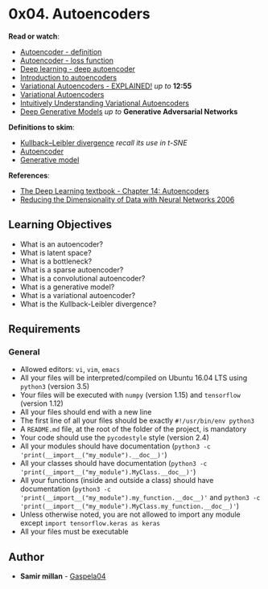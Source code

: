 <h1 class="gap">0x04. Autoencoders</h1>

<article id="description" class="gap formatted-content">
    <p><strong>Read or watch</strong>:</p>

<ul>
<li><a href="/rltoken/WMbe5eWUHhyFet68Kf9pwQ" title="Autoencoder - definition" target="_blank">Autoencoder - definition</a></li>
<li><a href="/rltoken/9c-itgW_s8KR3osdRmmnKw" title="Autoencoder - loss function" target="_blank">Autoencoder - loss function</a></li>
<li><a href="/rltoken/3hm5-oOrajXejrCH4P1-Mg" title="Deep learning - deep autoencoder" target="_blank">Deep learning - deep autoencoder</a></li>
<li><a href="/rltoken/qoMN_ZeSetmF92dXhinEAA" title="Introduction to autoencoders" target="_blank">Introduction to autoencoders</a></li>
<li><a href="/rltoken/6TUoTdWuAyB4SGEw5Jf-Cg" title="Variational Autoencoders - EXPLAINED!" target="_blank">Variational Autoencoders - EXPLAINED!</a> <em>up to</em> <strong>12:55</strong></li>
<li><a href="/rltoken/VV_w6WaFyY8e0jF5qXmy4g" title="Variational Autoencoders" target="_blank">Variational Autoencoders</a></li>
<li><a href="/rltoken/_oLm95ldasv-53oQsJdw-A" title="Intuitively Understanding Variational Autoencoders" target="_blank">Intuitively Understanding Variational Autoencoders</a></li>
<li><a href="/rltoken/YBRNT168BX-HdinAUZCV3g" title="Deep Generative Models" target="_blank">Deep Generative Models</a> <em>up to</em> <strong>Generative Adversarial Networks</strong></li>
</ul>

<p><strong>Definitions to skim</strong>:</p>

<ul>
<li><a href="/rltoken/M0-vm4JIoP-Msl5SemHDDA" title="Kullback–Leibler divergence" target="_blank">Kullback–Leibler divergence</a> <em>recall its use in t-SNE</em></li>
<li><a href="/rltoken/kgDcseTs0_TQ5X7nPs7EeQ" title="Autoencoder" target="_blank">Autoencoder</a></li>
<li><a href="/rltoken/oICoCfZORJNQFwcpR-Kq1w" title="Generative model" target="_blank">Generative model</a></li>
</ul>

<p><strong>References</strong>:</p>

<ul>
<li><a href="/rltoken/lAQEyGkZx9q4vnXTD8noxQ" title="The Deep Learning textbook - Chapter 14: Autoencoders" target="_blank">The Deep Learning textbook - Chapter 14: Autoencoders</a></li>
<li><a href="/rltoken/EsJJMSqKlVcbBvjLEMhutQ" title="Reducing the Dimensionality of Data with Neural Networks 2006" target="_blank">Reducing the Dimensionality of Data with Neural Networks 2006</a></li>
</ul>

<h2>Learning Objectives</h2>

<ul>
<li>What is an autoencoder?</li>
<li>What is latent space?</li>
<li>What is a bottleneck?</li>
<li>What is a sparse autoencoder?</li>
<li>What is a convolutional autoencoder?</li>
<li>What is a generative model?</li>
<li>What is a variational autoencoder?</li>
<li>What is the Kullback-Leibler divergence?</li>
</ul>

<h2>Requirements</h2>

<h3>General</h3>

<ul>
<li>Allowed editors: <code>vi</code>, <code>vim</code>, <code>emacs</code></li>
<li>All your files will be interpreted/compiled on Ubuntu 16.04 LTS using <code>python3</code> (version 3.5)</li>
<li>Your files will be executed with <code>numpy</code> (version 1.15) and <code>tensorflow</code> (version 1.12)</li>
<li>All your files should end with a new line</li>
<li>The first line of all your files should be exactly <code>#!/usr/bin/env python3</code></li>
<li>A <code>README.md</code> file, at the root of the folder of the project, is mandatory</li>
<li>Your code should use the <code>pycodestyle</code> style (version 2.4)</li>
<li>All your modules should have documentation (<code>python3 -c 'print(__import__("my_module").__doc__)'</code>)</li>
<li>All your classes should have documentation (<code>python3 -c 'print(__import__("my_module").MyClass.__doc__)'</code>)</li>
<li>All your functions (inside and outside a class) should have documentation (<code>python3 -c 'print(__import__("my_module").my_function.__doc__)'</code> and <code>python3 -c 'print(__import__("my_module").MyClass.my_function.__doc__)'</code>)</li>
<li>Unless otherwise noted, you are not allowed to import any module except <code>import tensorflow.keras as keras</code></li>
<li>All your files must be executable</li>
</ul>

  </article>

## Author
* **Samir millan** - [Gaspela04](https://github.com/Gaspela04)

